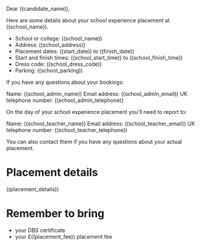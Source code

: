 Dear ((candidate_name)),

Here are some details about your school experience placement at ((school_name)).

* School or college: ((school_name))
* Address: ((school_address))
* Placement dates: ((start_date)) to ((finish_date))
* Start and finish times: ((school_start_time)) to ((school_finish_time))
* Dress code: ((school_dress_code))
* Parking: ((school_parking))

If you have any questions about your bookings:

Name: ((school_admin_name))
Email address: ((school_admin_email))
UK telephone number: ((school_admin_telephone))

On the day of your school experience placement you'll need to report to:

Name: ((school_teacher_name))
Email address: ((school_teacher_email))
UK telephone number: ((school_teacher_telephone))

You can also contact them if you have any questions about your actual placement.

# Placement details

((placement_details))

# Remember to bring
* your DBS certificate
* your £((placement_fee)) placement fee